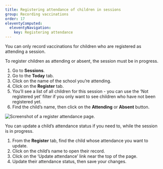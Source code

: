 ```yaml
---
title: Registering attendance of children in sessions
group: Recording vaccinations
order: 17
eleventyComputed:
  eleventyNavigation:
    key: Registering attendance
---
```


You can only record vaccinations for children who are registered as attending a session.

To register children as attending or absent, the session must be in progress.

1. Go to **Sessions**.
2. Go to the **Today** tab.
3. Click on the name of the school you’re attending.
4. Click on the **Register** tab.
5. You’ll see a list of all children for this session - you can use the ‘Not registered yet’ filter if you only want to see children who have not been registered yet.
6. Find the child’s name, then click on the **Attending** or **Absent** button.


![Screenshot of a register attendance page.](/assets/images/session-attendance.png 'You must register attendance before you can record vaccinations.')

You can update a child’s attendance status if you need to, while the session is in progress.

1. From the **Register** tab, find the child whose attendance you want to update.
2. Click on the child’s name to open their record.
3. Click on the ‘Update attendance’ link near the top of the page.
4. Update their attendance status, then save your changes.
